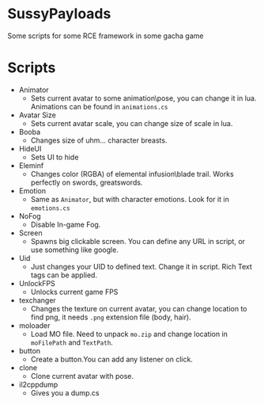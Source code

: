 # SussyPayloads
Some scripts for some RCE framework in some gacha game

# Scripts
* Animator
    * Sets current avatar to some animation\pose, you can change it in lua. Animations can be found in `animations.cs`
* Avatar Size
    * Sets current avatar scale, you can change size of scale in lua. 
* Booba
    * Changes size of uhm... character breasts.
* HideUI
    * Sets UI to hide
* Eleminf
    * Changes color (RGBA) of elemental infusion\blade trail. Works perfectly on swords, greatswords.
* Emotion
    * Same as `Animator`, but with character emotions. Look for it in `emotions.cs`
* NoFog
    * Disable In-game Fog.
* Screen
    * Spawns big clickable screen. You can define any URL in script, or use something like google.
* Uid
    * Just changes your UID to defined text. Change it in script. Rich Text tags can be applied.
* UnlockFPS
    * Unlocks current game FPS
* texchanger
    * Changes the texture on current avatar, you can change location to find png, it needs `.png` extension file (body, hair).
* moloader
    * Load MO file. Need to unpack `mo.zip` and change location in `moFilePath` and `TextPath`.
* button
    * Create a button.You can add any listener on click.
* clone
    * Clone current avatar with pose.
* il2cppdump
    * Gives you a dump.cs
